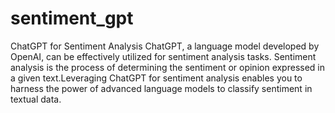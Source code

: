 # sentiment_gpt

ChatGPT for Sentiment Analysis
ChatGPT, a language model developed by OpenAI, can be effectively utilized for sentiment analysis tasks. Sentiment analysis is the process of determining the sentiment or opinion expressed in a given text.Leveraging ChatGPT for sentiment analysis enables you to harness the power of advanced language models to classify sentiment in textual data.






